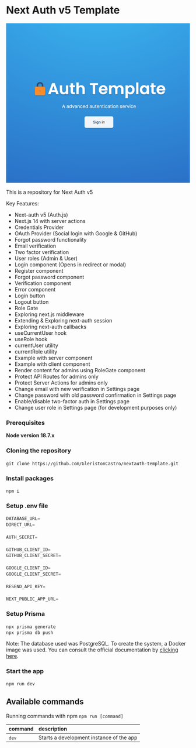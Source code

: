 # Next Auth v5 Template

![image](nexthauth5preview.gif)

This is a repository for Next Auth v5

Key Features:
- Next-auth v5 (Auth.js)
- Next.js 14 with server actions
- Credentials Provider
- OAuth Provider (Social login with Google & GitHub)
- Forgot password functionality
- Email verification
- Two factor verification
- User roles (Admin & User)
- Login component (Opens in redirect or modal)
- Register component
- Forgot password component
- Verification component
- Error component
- Login button
- Logout button
- Role Gate
- Exploring next.js middleware
- Extending & Exploring next-auth session
- Exploring next-auth callbacks
- useCurrentUser hook
- useRole hook
- currentUser utility
- currentRole utility
- Example with server component
- Example with client component
- Render content for admins using RoleGate component
- Protect API Routes for admins only
- Protect Server Actions for admins only
- Change email with new verification in Settings page
- Change password with old password confirmation in Settings page
- Enable/disable two-factor auth in Settings page
- Change user role in Settings page (for development purposes only)

### Prerequisites

**Node version 18.7.x**

### Cloning the repository

```shell
git clone https://github.com/GleristonCastro/nextauth-template.git
```

### Install packages

```shell
npm i
```

### Setup .env file


```js
DATABASE_URL=
DIRECT_URL=

AUTH_SECRET=

GITHUB_CLIENT_ID=
GITHUB_CLIENT_SECRET=

GOOGLE_CLIENT_ID=
GOOGLE_CLIENT_SECRET=

RESEND_API_KEY=

NEXT_PUBLIC_APP_URL=
```

### Setup Prisma
```shell
npx prisma generate
npx prisma db push
```

Note: The database used was PostgreSQL. To create the system, a Docker image was used. You can consult the official documentation by [clicking here](https://www.docker.com/blog/how-to-use-the-postgres-docker-official-image/).

### Start the app

```shell
npm run dev
```

## Available commands

Running commands with npm `npm run [command]`

| command         | description                              |
| :-------------- | :--------------------------------------- |
| `dev`           | Starts a development instance of the app |